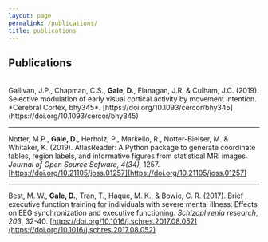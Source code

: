 ```yaml
---
layout: page
permalink: /publications/
title: publications
---
```



## Publications

<br>
Gallivan, J.P., Chapman, C.S., <b>Gale, D.</b>, Flanagan, J.R. & Culham, J.C. (2019). Selective modulation of early visual cortical activity by movement intention. *Cerebral Cortex, bhy345*. [https://doi.org/10.1093/cercor/bhy345](https://doi.org/10.1093/cercor/bhy345)

---
Notter, M.P., <b>Gale, D.</b>, Herholz, P., Markello, R., Notter-Bielser, M. & Whitaker, K. (2019). AtlasReader: A Python package to generate coordinate tables, region labels, and informative figures from statistical MRI images. <i>Journal of Open Source Sofware, 4(34),</i> 1257. [https://doi.org/10.21105/joss.01257](https://doi.org/10.21105/joss.01257)


---
Best, M. W., <b>Gale, D.</b>, Tran, T., Haque, M. K., & Bowie, C. R. (2017). Brief executive function training for individuals with severe mental illness: Effects on EEG synchronization and executive functioning. <i>Schizophrenia research</i>, <i>203</i>, 32-40. [https://doi.org/10.1016/j.schres.2017.08.052](https://doi.org/10.1016/j.schres.2017.08.052)
